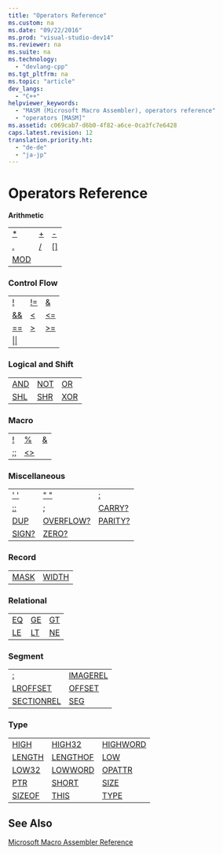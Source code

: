 ```yaml
---
title: "Operators Reference"
ms.custom: na
ms.date: "09/22/2016"
ms.prod: "visual-studio-dev14"
ms.reviewer: na
ms.suite: na
ms.technology: 
  - "devlang-cpp"
ms.tgt_pltfrm: na
ms.topic: "article"
dev_langs: 
  - "C++"
helpviewer_keywords: 
  - "MASM (Microsoft Macro Assembler), operators reference"
  - "operators [MASM]"
ms.assetid: c069cab7-d6b0-4f82-a6ce-0ca3fc7e6428
caps.latest.revision: 12
translation.priority.ht: 
  - "de-de"
  - "ja-jp"
---
```

# Operators Reference
**Arithmetic**  
  
||||  
|-|-|-|  
|[*](../VS_csharp/operator--.md)|[+](../VS_csharp/operator--.md)|[-](../VS_csharp/operator--2.md)|  
|[.](../VS_csharp/operator-..md)|[/](../VS_csharp/operator--1.md)|[&#91;&#93;](../VS_csharp/operator.md)|  
|[MOD](../VS_csharp/operator-mod.md)|||  
  
### Control Flow  
  
||||  
|-|-|-|  
|[!](../VS_csharp/operator-!--masm-.md)|[!=](../VS_csharp/operator-!=--masm-.md)|[&](../VS_csharp/operator-----masm-.md)|  
|[&&](../VS_csharp/operator-----masm-run-time-.md)|[<](../VS_csharp/operator----masm-run-time-.md)|[<=](../VS_csharp/operator--=--masm-run-time-.md)|  
|[==](../VS_csharp/operator-==--masm-run-time-.md)|[>](../VS_csharp/operator----masm-run-time-.md)|[>=](../VS_csharp/operator--=--masm-run-time-.md)|  
|[&#124;&#124;](../VS_csharp/operator---.md)|||  
  
### Logical and Shift  
  
||||  
|-|-|-|  
|[AND](../VS_csharp/operator-and.md)|[NOT](../VS_csharp/operator-not.md)|[OR](../VS_csharp/operator-or.md)|  
|[SHL](../VS_csharp/operator-shl.md)|[SHR](../VS_csharp/operator-shr.md)|[XOR](../VS_csharp/operator-xor.md)|  
  
### Macro  
  
||||  
|-|-|-|  
|[!](../VS_csharp/operator-!--masm-run-time-.md)|[%](../VS_csharp/operator--.md)|[&](../VS_csharp/operator--.md)|  
|[;;](../VS_csharp/operator-;;.md)|[<>](../VS_csharp/operator---.md)||  
  
### Miscellaneous  
  
||||  
|-|-|-|  
|[' '](../VS_csharp/operator----.md)|[" "](../VS_csharp/operator----.md)|[:](../VS_csharp/operator--.md)|  
|[::](../VS_csharp/operator-;;.md)|[;](../VS_csharp/operator-;.md)|[CARRY?](../VS_csharp/operator-carry-.md)|  
|[DUP](../VS_csharp/operator-dup.md)|[OVERFLOW?](../VS_csharp/operator-overflow-.md)|[PARITY?](../VS_csharp/operator-parity-.md)|  
|[SIGN?](../VS_csharp/operator-sign-.md)|[ZERO?](../VS_csharp/operator-zero-.md)||  
  
### Record  
  
|||  
|-|-|  
|[MASK](../VS_csharp/operator-mask.md)|[WIDTH](../VS_csharp/operator-width.md)|  
  
### Relational  
  
||||  
|-|-|-|  
|[EQ](../VS_csharp/operator-eq.md)|[GE](../VS_csharp/operator-ge.md)|[GT](../VS_csharp/operator-gt.md)|  
|[LE](../VS_csharp/operator-le.md)|[LT](../VS_csharp/operator-lt.md)|[NE](../VS_csharp/operator-ne.md)|  
  
### Segment  
  
|||  
|-|-|  
|[:](../VS_csharp/operator--.md)|[IMAGEREL](../VS_csharp/operator-imagerel.md)|  
|[LROFFSET](../VS_csharp/operator-lroffset.md)|[OFFSET](../VS_csharp/operator-offset.md)|  
|[SECTIONREL](../VS_csharp/operator-sectionrel.md)|[SEG](../VS_csharp/operator-seg.md)|  
  
### Type  
  
||||  
|-|-|-|  
|[HIGH](../VS_csharp/operator-high.md)|[HIGH32](../VS_csharp/operator-high32.md)|[HIGHWORD](../VS_csharp/operator-highword.md)|  
|[LENGTH](../VS_csharp/operator-length.md)|[LENGTHOF](../VS_csharp/operator-lengthof.md)|[LOW](../VS_csharp/operator-low.md)|  
|[LOW32](../VS_csharp/operator-low32.md)|[LOWWORD](../VS_csharp/operator-lowword.md)|[OPATTR](../VS_csharp/operator-opattr.md)|  
|[PTR](../VS_csharp/operator-ptr.md)|[SHORT](../VS_csharp/operator-short.md)|[SIZE](../VS_csharp/operator-size.md)|  
|[SIZEOF](../VS_csharp/operator-sizeof.md)|[THIS](../VS_csharp/operator-this.md)|[TYPE](../VS_csharp/operator-type.md)|  
  
## See Also  
 [Microsoft Macro Assembler Reference](../VS_csharp/microsoft-macro-assembler-reference.md)